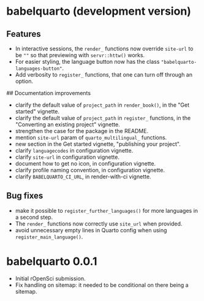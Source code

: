# babelquarto (development version)

## Features

- In interactive sessions, the `render_` functions now override `site-url` to be `""` so that previewing with `servr::httw()` works.
- For easier styling, the language button now has the class `"babelquarto-languages-button"`.
- Add verbosity to `register_` functions, that one can turn off through an option.

## Documentation improvements

- clarify the default value of `project_path` in `render_book()`, in the "Get started" vignette.
- clarify the default value of `project_path` in `register_` functions, in the "Converting an existing project" vignette.
- strengthen the case for the package in the README.
- mention `site-url` param of `quarto_multilingual_` functions.
- new section in the Get started vignette, "publishing your project".
- clarify `languagecodes` in configuration vignette.
- clarify `site-url` in configuration vignette.
- document how to get no icon, in configuration vignette.
- clarify profile naming convention, in configuration vignette.
- clarify `BABELQUARTO_CI_URL`, in render-with-ci vignette.

## Bug fixes

- make it possible to `register_further_languages()` for more languages in a second step.
- The `render_` functions now correctly use `site_url` when provided.
- avoid unnecessary empty lines in Quarto config when using `register_main_language()`.

# babelquarto 0.0.1

* Initial rOpenSci submission.
* Fix handling on sitemap: it needed to be conditional on there being a sitemap.
